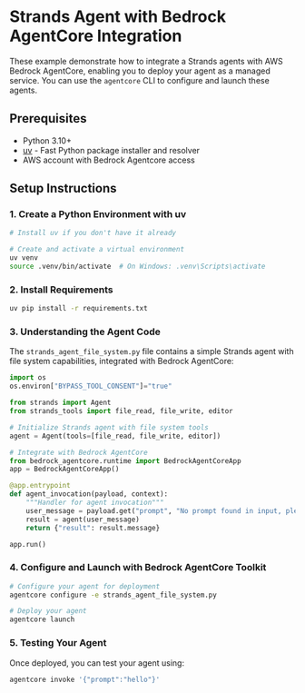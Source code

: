 # Strands Agent with Bedrock AgentCore Integration

These example demonstrate how to integrate a Strands agents with AWS Bedrock AgentCore, enabling you to deploy your agent as a managed service. You can use the `agentcore` CLI to configure and launch these agents. 

## Prerequisites

- Python 3.10+
- [uv](https://github.com/astral-sh/uv) - Fast Python package installer and resolver
- AWS account with Bedrock Agentcore access

## Setup Instructions

### 1. Create a Python Environment with uv

```bash
# Install uv if you don't have it already

# Create and activate a virtual environment
uv venv
source .venv/bin/activate  # On Windows: .venv\Scripts\activate
```

### 2. Install Requirements

```bash
uv pip install -r requirements.txt
```

### 3. Understanding the Agent Code

The `strands_agent_file_system.py` file contains a simple Strands agent with file system capabilities, integrated with Bedrock AgentCore:

```python
import os
os.environ["BYPASS_TOOL_CONSENT"]="true"

from strands import Agent
from strands_tools import file_read, file_write, editor

# Initialize Strands agent with file system tools
agent = Agent(tools=[file_read, file_write, editor])

# Integrate with Bedrock AgentCore
from bedrock_agentcore.runtime import BedrockAgentCoreApp
app = BedrockAgentCoreApp()

@app.entrypoint
def agent_invocation(payload, context):
    """Handler for agent invocation"""
    user_message = payload.get("prompt", "No prompt found in input, please guide customer to create a json payload with prompt key")
    result = agent(user_message)
    return {"result": result.message}

app.run()
```

### 4. Configure and Launch with Bedrock AgentCore Toolkit

```bash
# Configure your agent for deployment
agentcore configure -e strands_agent_file_system.py

# Deploy your agent
agentcore launch
```

### 5. Testing Your Agent

Once deployed, you can test your agent using:

```bash
agentcore invoke '{"prompt":"hello"}'
```